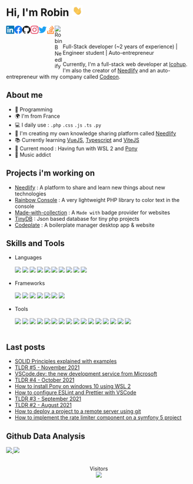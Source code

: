 
<h1>Hi, I'm Robin <img width="30px" src="https://github.com/MrAnyx/MrAnyx/blob/master/assets/hand.gif"></h1>
<a href="https://www.linkedin.com/in/robin-bidanchon-62020119a/"> <img align="left" alt="Robin B LinkedIn" width="22px" src="https://github.com/MrAnyx/MrAnyx/blob/master/assets/linkedin.svg"/></a>
<a href="https://www.facebook.com/profile.php?id=100009475911621"> <img align="left" alt="Robin B Facebook" width="22px" src="https://github.com/MrAnyx/MrAnyx/blob/master/assets/facebook.svg"/></a>
<a href="https://github.com/MrAnyx"> <img align="left" alt="Robin B Github" width="22px" src="https://github.com/MrAnyx/MrAnyx/blob/master/assets/github.svg"/></a>
<a href="https://instagram.com/rob.bch"> <img align="left" alt="Robin B Instagram" width="22px" src="https://github.com/MrAnyx/MrAnyx/blob/master/assets/instagram.svg"/></a>
<a href="https://twitter.com/MrAnyx"> <img align="left" alt="Robin B Twitter" width="22px" src="https://github.com/MrAnyx/MrAnyx/blob/master/assets/twitter.svg"/></a>
<a href="https://stackoverflow.com/users/11424334/mranyx"> <img align="left" alt="Robin B Stack Overflow" width="22px" src="https://github.com/MrAnyx/MrAnyx/blob/master/assets/stackoverflow.svg"/></a>
<a href="https://needlify.com/me/MrAnyx"> <img align="left" alt="Robin B Needlify" width="22px" src="https://needlify.com/images/general/logo.svg"/></a>

<br/>
<br/>

Full-Stack developer (~2 years of experience) | Engineer student | Auto-entrepreneur

Currently, I'm a full-stack web developer at <a href="https://www.icohup.com/">Icohup</a>. I'm also the creator of [Needlify](https://needlify.com/) and an auto-entrepreneur with my company called [Codeon](https://codeon.fr/).

## About me 

- :blue_heart: Programming
- :earth_africa: I'm from France
- :computer: I daily use : `.php` `.css` `.js` `.ts` `.py`
- :love_you_gesture: I'm creating my own knowledge sharing platform called [Needlify](https://needlify.com)
- :books: Currently learning [VueJS](https://v3.vuejs.org/), [Typescript](https://www.typescriptlang.org/) and [ViteJS](https://vitejs.dev/)
- :penguin: Current mood : Having fun with WSL 2 and [Pony](https://www.ponylang.io/)
- :musical_note: Music addict

## Projects i'm working on
- [Needlify](https://github.com/Needlify) : A platform to share and learn new things about new technologies
- [Rainbow Console](https://github.com/MrAnyx/Rainbox-console) : A very lightweight PHP library to color text in the console
- [Made-with-collection](https://github.com/MrAnyx/made-with-collection) : A `Made with` badge provider for websites
- [TinyDB](https://github.com/MrAnyx/TinyDB) : Json based database for tiny php projects
- [Codeplate](https://github.com/Codeplate-app) : A boilerplate manager desktop app & website

## Skills and Tools

<ul>
<li>Languages</li>
</br>
<img src="https://img.shields.io/badge/PHP-777BB4?style=flat&logo=php&logoColor=white">
<img src="https://img.shields.io/badge/JavaScript-F7DF1E?style=flat&logo=javascript&logoColor=white">
<img src="https://img.shields.io/badge/HTML-E34F26?style=flat&logo=html5&logoColor=white">
<img src="https://img.shields.io/badge/Markdown-000000?style=flat&logo=markdown&logoColor=white">
<img src="https://img.shields.io/badge/CSS-1572B6?style=flat&logo=css3&logoColor=white">
<img src="https://img.shields.io/badge/Json-000000?style=flat&logo=json&logoColor=white">
<img src="https://img.shields.io/badge/Python-3776AB?style=flat&logo=python&logoColor=white">
<img src="https://img.shields.io/badge/NodeJS-339933?style=flat&logo=node.js&logoColor=white">
<img src="https://img.shields.io/badge/GNU Bash-4EAA25?style=flat&logo=gnu-bash&logoColor=white">
<img src="https://img.shields.io/badge/Java-007396?style=flat&logo=java&logoColor=white">

</br>
</br>

<li>Frameworks</li>
</br>
<img src="https://img.shields.io/badge/Symfony-000000?style=flat&logo=symfony&logoColor=white">
<img src="https://img.shields.io/badge/VueJS-4FC08D?style=flat&logo=vue.js&logoColor=white">
<img src="https://img.shields.io/badge/Bootstrap-563D7C?style=flat&logo=bootstrap&logoColor=white">
<img src="https://img.shields.io/badge/Electron-47848F?style=flat&logo=electron&logoColor=white">
<img src="https://img.shields.io/badge/UiKit-2396F3?style=flat&logo=uikit&logoColor=white">
<img src="https://img.shields.io/badge/GraphQL-E10098?style=flat&logo=graphql&logoColor=white">
<img src="https://img.shields.io/badge/JQuery-0769AD?style=flat&logo=jquery&logoColor=white">

</br>
</br>

<li>Tools</li>
</br>
<img src="https://img.shields.io/badge/PhpStorm-000000?style=flat&logo=phpstorm&logoColor=white">
<img src="https://img.shields.io/badge/Visual Studio Code-007ACC?style=flat&logo=visual-studio-code&logoColor=white">
<img src="https://img.shields.io/badge/Composer-885630?style=flat&logo=composer&logoColor=white">
<img src="https://img.shields.io/badge/Adobe XD-FF26BE?style=flat&logo=adobe-xd&logoColor=white">
<img src="https://img.shields.io/badge/Photoshop-31A8FF?style=flat&logo=adobe-photoshop&logoColor=white">
<img src="https://img.shields.io/badge/Affinity Designer-1B72BE?style=flat&logo=affinity-designer&logoColor=white">
<img src="https://img.shields.io/badge/Linux Debian-A81D33?style=flat&logo=debian&logoColor=white">
<img src="https://img.shields.io/badge/FileZilla-BF0000?style=flat&logo=filezilla&logoColor=white">
<img src="https://img.shields.io/badge/Git-F05032?style=flat&logo=git&logoColor=white">
<img src="https://img.shields.io/badge/Heroku-430098?style=flat&logo=heroku&logoColor=white">
<img src="https://img.shields.io/badge/Insomnia-5849BE?style=flat&logo=insomnia&logoColor=white">
<img src="https://img.shields.io/badge/MariaDB-003545?style=flat&logo=mariadb&logoColor=white">
<img src="https://img.shields.io/badge/MySQL-4479A1?style=flat&logo=mysql&logoColor=white">
<img src="https://img.shields.io/badge/PostgreSQL-336791?style=flat&logo=postgresql&logoColor=white">
<img src="https://img.shields.io/badge/SQLite-003B57?style=flat&logo=sqlite&logoColor=white">
<img src="https://img.shields.io/badge/NPM-CB3837?style=flat&logo=npm&logoColor=white">

</br>
</br>
</ul>

## Last posts
- [SOLID Principles explained with examples](https://needlify.com/post/solid-principles-explained-with-examples-a84f0918)
- [TLDR #5 - November 2021](https://needlify.com/post/tldr-5-november-2021-ace4098c)
- [VSCode.dev: the new development service from Microsoft](https://needlify.com/post/vscodedev-a-new-development-service-from-microsoft-a7d20918)
- [TLDR #4 - October 2021](https://needlify.com/post/tldr-4-october-2021-a6bb08fa)
- [How to install Pony on windows 10 using WSL 2](https://needlify.com/post/how-to-install-pony-on-windows-10-using-wsl-2-b9960a1d)
- [How to configure ESLint and Prettier with VSCode](https://needlify.com/post/how-to-configure-eslint-and-prettier-with-vscode-ad8d0900)
- [TLDR #3 - September 2021](https://needlify.com/post/tldr-3-september-2021-9c72088f)
- [TLDR #2 - August 2021](https://needlify.com/post/tldr-2-august-2021-b52309a1)
- [How to deploy a project to a remote server using git](https://needlify.com/post/how-to-deploy-a-project-to-a-remote-server-using-git-b3d809a7)
- [How to implement the rate limiter component on a symfony 5 project](https://needlify.com/post/how-to-implement-the-rate-limiter-component-on-a-symfony-5-project-ac6b0982)

## Github Data Analysis
<a href="https://github.com/MrAnyx">
  <img height="170px" src="https://github-readme-stats.vercel.app/api/top-langs/?username=MrAnyx&layout=compact" />
  <img height="170px" src="https://github-readme-streak-stats.herokuapp.com/?user=MrAnyx&"/>
</a>

</br>
</br>

<p align="center"> 
Visitors<br>
<img src="https://profile-counter.glitch.me/MrAnyx/count.svg" />
</p>

